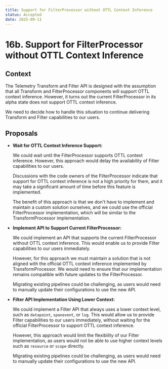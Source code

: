 ```yaml
---
title: Support for FilterProcessor without OTTL Context Inference
status: Accepted
date: 2025-09-11
---
```


# 16b. Support for FilterProcessor without OTTL Context Inference

## Context

The Telemetry Transform and Filter API is designed with the assumption that all Transform and FilterProcessor components will support OTTL context inference. However, it turns out the current FilterProcessor in its alpha state does not support OTTL context inference.

We need to decide how to handle this situation to continue delivering Transform and Filter capabilities to our users.

## Proposals

- **Wait for OTTL Context Inference Support:**

  We could wait until the FilterProcessor supports OTTL context inference. However, this approach would delay the availability of Filter capabilities to our users.

  Discussions with the code owners of the FilterProcessor indicate that support for OTTL context inference is not a high priority for them, and it may take a significant amount of time before this feature is implemented.

  The benefit of this approach is that we don't have to implement and maintain a custom solution ourselves, and we could use the official FilterProcessor implementation, which will be similar to the TransformProcessor implementation.

- **Implement API to Support Current FilterProcessor:**

  We could implement an API that supports the current FilterProcessor without OTTL context inference. This would enable us to provide Filter capabilities to our users immediately.

  However, for this approach we must maintain a solution that is not aligned with the official OTTL context inference implemented by TransformProcessor. We would need to ensure that our implementation remains compatible with future updates to the FilterProcessor.

  Migrating existing pipelines could be challenging, as users would need to manually update their configurations to use the new API.

- **Filter API Implementation Using Lower Context:**

  We could implement a Filter API that always uses a lower context level, such as `datapoint`, `spanevent`, or `log`. This would allow us to provide Filter capabilities to our users immediately, without waiting for the official FilterProcessor to support OTTL context inference.

  However, this approach would limit the flexibility of our Filter implementation, as users would not be able to use higher context levels such as `resource` or `scope` directly.

  Migrating existing pipelines could be challenging, as users would need to manually update their configurations to use the new API.